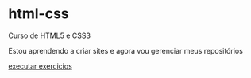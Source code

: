 # html-css
 Curso de HTML5 e CSS3


Estou aprendendo a criar sites e agora vou gerenciar meus repositórios 

<a href="https://lcscostadev.github.io/html-css/exercicios/ex015/index.html"> executar exercicios</a>
